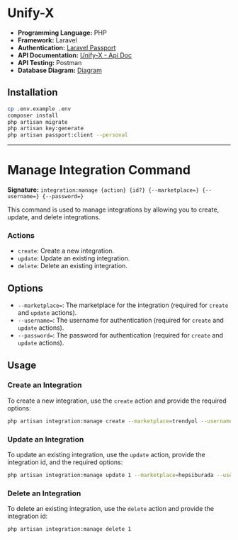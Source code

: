 # Unify-X

- **Programming Language:** PHP
- **Framework:** Laravel
- **Authentication:** [Laravel Passport](https://laravel.com/docs/passport)
- **API Documentation:** [Unify-X - Api Doc](https://documenter.getpostman.com/view/17277990/2sA3QngtHe)
- **API Testing:** Postman
- **Database Diagram:** [Diagram](https://dbdiagram.io/d/Unify-X-664c34e4f84ecd1d22b58a7c)

## Installation

```bash
cp .env.example .env
composer install
php artisan migrate
php artisan key:generate 
php artisan passport:client --personal
```

---

# Manage Integration Command

**Signature:** `integration:manage {action} {id?} {--marketplace=} {--username=} {--password=}`

This command is used to manage integrations by allowing you to create, update, and delete integrations.

### Actions
- `create`: Create a new integration.
- `update`: Update an existing integration.
- `delete`: Delete an existing integration.

## Options

- `--marketplace=`: The marketplace for the integration (required for `create` and `update` actions).
- `--username=`: The username for authentication (required for `create` and `update` actions).
- `--password=`: The password for authentication (required for `create` and `update` actions).

## Usage

### Create an Integration

To create a new integration, use the `create` action and provide the required options:

```bash
php artisan integration:manage create --marketplace=trendyol --username=test@gmail.com --password=12345678
```

### Update an Integration

To update an existing integration, use the `update` action, provide the integration id, and the required options:

```bash
php artisan integration:manage update 1 --marketplace=hepsiburada --username=test@gmail.com --password=12345678
```

###  Delete an Integration

To delete an existing integration, use the `delete` action and provide the integration id:

```bash
php artisan integration:manage delete 1
```
